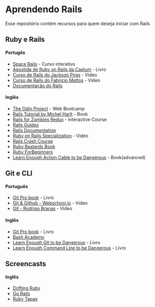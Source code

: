 # Aprendendo Rails
Esse repositório contém recursos para quem deseja iniciar com Rails 

## Ruby e Rails

#### Portugês

* [Space Rails](http://spacerails.com.br/) - Curso interativo
* [Apostida de Ruby on Rails da Caelum](https://www.caelum.com.br/apostila-ruby-on-rails/) - Livro
* [Curso de Rails do Jackson Pires](https://www.youtube.com/playlist?list=PLe3LRfCs4go-mkvHRMSXEOG-HDbzesyaP) - Video
* [Curso de Rails do Fabricio Mattos](https://www.youtube.com/watch?v=2SEKJdKzwNU&list=PLFeyfVYazTkJN6uM5opCfSN_xjxrMybXV) - Video
* [Documentação do Rails](http://api.rubyonrails.org/)

#### Inglês

* [The Odin Project](http://www.theodinproject.com/) - Web Bootcamp
* [Rails Tutorial by Michel Harlt](https://www.railstutorial.org/book) - Book
* [Rails for Zombies Redux](https://www.codeschool.com/courses/rails-for-zombies-redux) - Interactive Course
* [Rails Guides](http://guides.rubyonrails.org/)
* [Rails Documentation](http://api.rubyonrails.org/)
* [Ruby on Rails Specialization](https://www.coursera.org/specializations/ruby-on-rails) - Video
* [Rails Crash Course](http://www.developingandrails.com/2015/01/crash-course-on-modern-web-development.html)
* [Ruby Bastards Book](http://ruby.bastardsbook.com/)
* [Ruby ForBeginners](http://ruby-for-beginners.rubymonstas.org/index.html)
* [Learn Enough Action Cable to be Dangerous](https://www.learnenough.com/action-cable-tutorial) - Book(advanced)

## Git e CLI

#### Português

* [Git Pro book](https://git-scm.com/book/pt-br/v1) - Livro
* [Git & Github - Webschool.io](https://www.youtube.com/watch?v=Ahv6vPTZJqk) - Video
* [Git - Rodrigo Branas](https://www.youtube.com/watch?v=C18qzn7j4SM&list=PLQCmSnNFVYnRdgxOC_ufH58NxlmM6VYd1) - Video

#### Inglês

* [Git Pro book](https://git-scm.com/book/en/v2) - Livro
* [Bash Academy](http://guide.bash.academy/)
* [Learn Enough Git to be Dangerous](https://www.learnenough.com/git-tutorial) - Livro
* [Learn Enough Command Line to be Dangerous](https://www.learnenough.com/command-line-tutorial) - Livro

## Screencasts

#### Inglês

* [Drifting Ruby](https://www.driftingruby.com/) 
* [Go Rails](https://gorails.com/) 
* [Ruby Tapas](https://www.rubytapas.com/)
